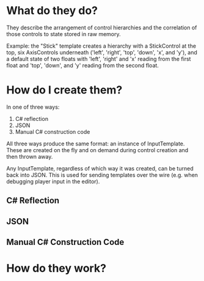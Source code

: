 # What do they do?

They describe the arrangement of control hierarchies and the correlation of those controls to state stored in raw memory.

Example: the "Stick" template creates a hierarchy with a StickControl at the top, six AxisControls underneath ('left', 'right', 'top', 'down', 'x', and 'y'), and a default state of two floats with 'left', 'right' and 'x' reading from the first float and 'top', 'down', and 'y' reading from the second float.

# How do I create them?

In one of three ways:

1. C# reflection
2. JSON
3. Manual C# construction code

All three ways produce the same format: an instance of InputTemplate. These are created on the fly and on demand during control creation and then thrown away.

Any InputTemplate, regardless of which way it was created, can be turned back into JSON. This is used for sending templates over the wire (e.g. when debugging player input in the editor).

## C# Reflection

## JSON

## Manual C# Construction Code

# How do they work?

